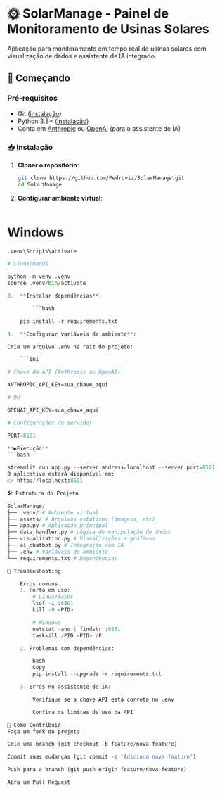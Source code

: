 # 🌞 SolarManage - Painel de Monitoramento de Usinas Solares

Aplicação para monitoramento em tempo real de usinas solares com visualização de dados e assistente de IA integrado.

## 🚀 Começando

### Pré-requisitos

- Git ([instalação](https://git-scm.com/))
- Python 3.8+ ([instalação](https://www.python.org/downloads/))
- Conta em [Anthropic](https://console.anthropic.com/) ou [OpenAI](https://platform.openai.com/) (para o assistente de IA)

### 📥 Instalação

1. **Clonar o repositório**:

   ```bash
   git clone https://github.com/Pedroviz/SolarManage.git
   cd SolarManage

   ```

2. **Configurar ambiente virtual**:

   ```bash

   ```

# Windows

```python -m venv .venv
.venv\Scripts\activate

# Linux/macOS

python -m venv .venv
source .venv/bin/activate

3.  **Instalar dependências**:

        ```bash

    pip install -r requirements.txt

4.  **Configurar variáveis de ambiente**:

Crie um arquivo .env na raiz do projeto:

    ```ini

# Chave da API (Anthropic ou OpenAI)

ANTHROPIC_API_KEY=sua_chave_aqui

# OU

OPENAI_API_KEY=sua_chave_aqui

# Configurações do servidor

PORT=8501

**▶️Execução**
```bash

streamlit run app.py --server.address=localhost --server.port=8501
O aplicativo estará disponível em:
👉 http://localhost:8501

🛠 Estrutura do Projeto

SolarManage/
├── .venv/ # Ambiente virtual
├── assets/ # Arquivos estáticos (imagens, etc)
├── app.py # Aplicação principal
├── data_handler.py # Lógica de manipulação de dados
├── visualization.py # Visualizações e gráficos
├── ai_chatbot.py # Integração com IA
├── .env # Variáveis de ambiente
└── requirements.txt # Dependências

🔧 Troubleshooting

    Erros comuns
    1. Porta em uso:
        # Linux/macOS
        lsof -i :8501
        kill -9 <PID>

        # Windows
        netstat -ano | findstr :8501
        taskkill /PID <PID> /F

    2. Problemas com dependências:

        bash
        Copy
        pip install --upgrade -r requirements.txt

    3. Erros no assistente de IA:

        Verifique se a chave API está correta no .env

        Confira os limites de uso da API

🤝 Como Contribuir
Faça um fork do projeto

Crie uma branch (git checkout -b feature/nova-feature)

Commit suas mudanças (git commit -m 'Adiciona nova feature')

Push para a branch (git push origin feature/nova-feature)

Abra um Pull Request
